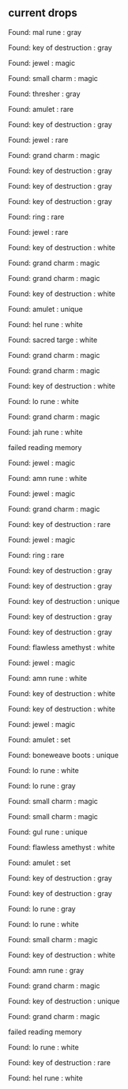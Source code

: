 ## current drops

Found: mal rune : gray
Found: key of destruction : gray
Found: jewel : magic
Found: small charm : magic
Found: thresher : gray
Found: amulet : rare
Found: key of destruction : gray
Found: jewel : rare
Found: grand charm : magic
Found: key of destruction : gray
Found: key of destruction : gray
Found: key of destruction : gray
Found: ring : rare
Found: jewel : rare
Found: key of destruction : white
Found: grand charm : magic
Found: grand charm : magic
Found: key of destruction : white
Found: amulet : unique
Found: hel rune : white
Found: sacred targe : white
Found: grand charm : magic
Found: grand charm : magic
Found: key of destruction : white
Found: lo rune : white
Found: grand charm : magic
Found: jah rune : white
failed reading memory
Found: jewel : magic
Found: amn rune : white
Found: jewel : magic
Found: grand charm : magic
Found: key of destruction : rare
Found: jewel : magic
Found: ring : rare
Found: key of destruction : gray
Found: key of destruction : gray
Found: key of destruction : unique
Found: key of destruction : gray
Found: key of destruction : gray
Found: flawless amethyst : white
Found: jewel : magic
Found: amn rune : white
Found: key of destruction : white
Found: key of destruction : white
Found: jewel : magic
Found: amulet : set
Found: boneweave boots : unique
Found: lo rune : white
Found: lo rune : gray
Found: small charm : magic
Found: small charm : magic
Found: gul rune : unique
Found: flawless amethyst : white
Found: amulet : set
Found: key of destruction : gray
Found: key of destruction : gray
Found: lo rune : gray
Found: lo rune : white
Found: small charm : magic
Found: key of destruction : white
Found: amn rune : gray
Found: grand charm : magic
Found: key of destruction : unique
Found: grand charm : magic
failed reading memory
Found: lo rune : white
Found: key of destruction : rare
Found: hel rune : white
